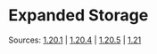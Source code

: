 # Expanded Storage

Sources: [1.20.1](../../tree/expandedstorage/1.20.1) | [1.20.4](../../tree/expandedstorage/1.20.4) | [1.20.5](../../tree/expandedstorage/1.20.5) | [1.21](../../tree/expandedstorage/1.21)
